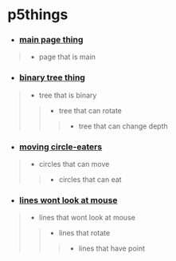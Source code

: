 # p5things
* ### [main page thing](https://rovikko.github.io/p5things/)

> * page that is main

* ### [binary tree thing](https://rovikko.github.io/p5things/binarytree/)

> * tree that is binary
>> * tree that can rotate
>>> * tree that can change depth


* ### [moving circle-eaters](https://rovikko.github.io/p5things/eatingmovingcircles/)
> * circles that can move
>> * circles that can eat

* ### [lines wont look at mouse](https://rovikko.github.io/p5things/lines/)
> * lines that wont look at mouse
>> * lines that rotate
>>> * lines that have point
